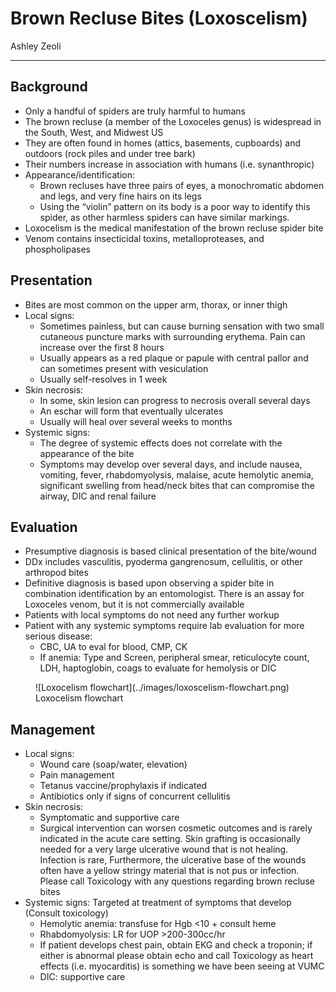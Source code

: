 # Brown Recluse Bites (Loxoscelism)

Ashley Zeoli

---

## Background

- Only a handful of spiders are truly harmful to humans
- The brown recluse (a member of the Loxoceles genus) is widespread in
    the South, West, and Midwest US
- They are often found in homes (attics, basements, cupboards) and
    outdoors (rock piles and under tree bark)
- Their numbers increase in association with humans (i.e.
    synanthropic)
- Appearance/identification:
    - Brown recluses have three pairs of eyes, a monochromatic abdomen and
    legs, and very fine hairs on its legs
    - Using the “violin” pattern on its body is a poor way to identify
    this spider, as other harmless spiders can have similar markings.
- Loxocelism is the medical manifestation of the brown recluse spider
    bite
- Venom contains insecticidal toxins, metalloproteases, and
    phospholipases

## Presentation

- Bites are most common on the upper arm, thorax, or inner thigh
- Local signs:
    - Sometimes painless, but can cause burning sensation with two small
    cutaneous puncture marks with surrounding erythema. Pain can
    increase over the first 8 hours
    - Usually appears as a red plaque or papule with central pallor and
    can sometimes present with vesiculation
    - Usually self-resolves in 1 week
- Skin necrosis:
    - In some, skin lesion can progress to necrosis overall several days
    - An eschar will form that eventually ulcerates
    - Usually will heal over several weeks to months
- Systemic signs:
    - The degree of systemic effects does not correlate with the
    appearance of the bite
    - Symptoms may develop over several days, and include nausea,
    vomiting, fever, rhabdomyolysis, malaise, acute hemolytic anemia,
    significant swelling from head/neck bites that can compromise the
    airway, DIC and renal failure

## Evaluation

- Presumptive diagnosis is based clinical presentation of the
    bite/wound
- DDx includes vasculitis, pyoderma gangrenosum, cellulitis, or other
    arthropod bites
- Definitive diagnosis is based upon observing a spider bite in
    combination identification by an entomologist. There is an assay for
    Loxoceles venom, but it is not commercially available
- Patients with local symptoms do not need any further workup
- Patient with any systemic symptoms require lab evaluation for more
    serious disease:
    - CBC, UA to eval for blood, CMP, CK
    - If anemia: Type and Screen, peripheral smear, reticulocyte count,
    LDH, haptoglobin, coags to evaluate for hemolysis or DIC

<figure markdown>
![Loxocelism flowchart](../images/loxoscelism-flowchart.png)
<figcaption markdown>Loxocelism flowchart</figcaption>
</figure>

## Management

- Local signs:
    - Wound care (soap/water, elevation)
    - Pain management
    - Tetanus vaccine/prophylaxis if indicated
    - Antibiotics only if signs of concurrent cellulitis
- Skin necrosis:
    - Symptomatic and supportive care
    - Surgical intervention can worsen cosmetic outcomes and is rarely
    indicated in the acute care setting. Skin grafting is occasionally
    needed for a very large ulcerative wound that is not healing.
    Infection is rare, Furthermore, the ulcerative base of the wounds
    often have a yellow stringy material that is not pus or infection.
    Please call Toxicology with any questions regarding brown recluse
    bites
- Systemic signs: Targeted at treatment of symptoms that develop (Consult toxicology)
    - Hemolytic anemia: transfuse for Hgb <10 + consult heme
    - Rhabdomyolysis: LR for UOP >200-300cc/hr
    - If patient develops chest pain, obtain EKG and check a troponin; if
        either is abnormal please obtain echo and call Toxicology as heart
        effects (i.e. myocarditis) is something we have been seeing at VUMC
    - DIC: supportive care
